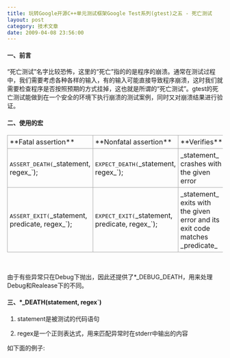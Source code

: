 ```yaml
---
title: 玩转Google开源C++单元测试框架Google Test系列(gtest)之五 - 死亡测试
layout: post
category: 技术文章
date: 2009-04-08 23:56:00
---
```


#### 一、前言

&#8220;死亡测试&#8221;名字比较恐怖，这里的&#8220;死亡&#8221;指的的是程序的崩溃。通常在测试过程中，我们需要考虑各种各样的输入，有的输入可能直接导致程序崩溃，这时我们就需要检查程序是否按照预期的方式挂掉，这也就是所谓的&#8220;死亡测试&#8221;。gtest的死亡测试能做到在一个安全的环境下执行崩溃的测试案例，同时又对崩溃结果进行验证。

#### 二、使用的宏

<table>
     <tr>
         <td style="border: 1px solid #aaaaaa; padding: 5px;">**Fatal assertion** </td>
         <td style="border: 1px solid #aaaaaa; padding: 5px;"> **Nonfatal assertion** </td>
         <td style="border: 1px solid #aaaaaa; padding: 5px;"> **Verifies** </td>
     </tr>
     <tr>
         <td style="border: 1px solid #aaaaaa; padding: 5px;"> <tt>ASSERT_DEATH(</tt>_statement, regex_`); </td>
         <td style="border: 1px solid #aaaaaa; padding: 5px;"> <tt>EXPECT_DEATH(</tt>_statement, regex_`); </td>
         <td style="border: 1px solid #aaaaaa; padding: 5px;"> _statement_ crashes with the given error </td>
     </tr>
     <tr>
         <td style="border: 1px solid #aaaaaa; padding: 5px;"> <tt>ASSERT_EXIT(</tt>_statement, predicate, regex_`); </td>
         <td style="border: 1px solid #aaaaaa; padding: 5px;"> <tt>EXPECT_EXIT(</tt>_statement, predicate, regex_`); </td>
         <td style="border: 1px solid #aaaaaa; padding: 5px;">_statement_ exits with the given error and its exit code matches _predicate_</td>
     </tr>
</table>

&nbsp;

由于有些异常只在Debug下抛出，因此还提供了*_DEBUG_DEATH，用来处理Debug和Realease下的不同。

#### 三、*_DEATH(statement, regex`)

1. statement是被测试的代码语句

2. regex是一个正则表达式，用来匹配异常时在stderr中输出的内容

如下面的例子: 

<div class="cnblogs_code"><!--

Code highlighting produced by Actipro CodeHighlighter (freeware)

http://www.CodeHighlighter.com/

--><span style="color: #0000ff;">void</span><span style="color: #000000;">&nbsp;Foo()

{

&nbsp;&nbsp;&nbsp;&nbsp;</span><span style="color: #0000ff;">int</span><span style="color: #000000;">&nbsp;</span><span style="color: #000000;">*</span><span style="color: #000000;">pInt&nbsp;</span><span style="color: #000000;">=</span><span style="color: #000000;">&nbsp;</span><span style="color: #800080;">0</span><span style="color: #000000;">;

&nbsp;&nbsp;&nbsp;&nbsp;</span><span style="color: #000000;">*</span><span style="color: #000000;">pInt&nbsp;</span><span style="color: #000000;">=</span><span style="color: #000000;">&nbsp;</span><span style="color: #800080;">42</span><span style="color: #000000;">&nbsp;;

}

TEST(FooDeathTest,&nbsp;Demo)

{

&nbsp;&nbsp;&nbsp;&nbsp;EXPECT_DEATH(Foo(),&nbsp;</span><span style="color: #800000;">""</span><span style="color: #000000;">);

}</span></div>

&nbsp;

重要：编写死亡测试案例时，TEST的第一个参数，即testcase_name，请使用DeathTest后缀。原因是gtest会优先运行死亡测试案例，应该是为线程安全考虑。

#### 四、*_<tt>EXIT(</tt>_statement, predicate, regex_`)

1. statement是被测试的代码语句

2. predicate 在这里必须是一个委托，接收int型参数，并返回bool。只有当返回值为true时，死亡测试案例才算通过。gtest提供了一些常用的predicate：

<div class="cnblogs_code"><!--

Code highlighting produced by Actipro CodeHighlighter (freeware)

http://www.CodeHighlighter.com/

--><span style="color: #000000;">testing::ExitedWithCode(exit_code)</span></div>

如果程序正常退出并且退出码与exit_code相同则返回 <tt>true</tt>

<div class="cnblogs_code"><!--

Code highlighting produced by Actipro CodeHighlighter (freeware)
http://www.CodeHighlighter.com/

--><span style="color: #000000;">testing::KilledBySignal(signal_number)&nbsp;&nbsp;</span><span style="color: #008000;">//</span><span style="color: #008000;">&nbsp;Windows下不支持</span></div>

&nbsp;
如果程序被signal_number信号kill的话就返回true

3. regex是一个正则表达式，用来匹配异常时在stderr中输出的内容

这里， 要说明的是，*_DEATH其实是对*_EXIT进行的一次包装，*_DEATH的predicate判断进程是否以非0退出码退出或被一个信号杀死。

例子：

<div class="cnblogs_code"><!--

Code highlighting produced by Actipro CodeHighlighter (freeware)
http://www.CodeHighlighter.com/

--><span style="color: #000000;">TEST(ExitDeathTest,&nbsp;Demo)
{
&nbsp;&nbsp;&nbsp;&nbsp;EXPECT_EXIT(_exit(</span><span style="color: #800080;">1</span><span style="color: #000000;">),&nbsp;&nbsp;testing::ExitedWithCode(</span><span style="color: #800080;">1</span><span style="color: #000000;">),&nbsp;&nbsp;</span><span style="color: #800000;">""</span><span style="color: #000000;">);
}</span></div>

&nbsp;

#### 五、*_DEBUG_DEATH

先来看定义：
<div class="cnblogs_code"><!--

Code highlighting produced by Actipro CodeHighlighter (freeware)
http://www.CodeHighlighter.com/

--><span style="color: #000000;">#ifdef&nbsp;NDEBUG

</span><span style="color: #0000ff;">#define</span><span style="color: #000000;">&nbsp;EXPECT_DEBUG_DEATH(statement,&nbsp;regex)&nbsp;\</span><span style="color: #000000;">
&nbsp;&nbsp;</span><span style="color: #0000ff;">do</span><span style="color: #000000;">&nbsp;{&nbsp;statement;&nbsp;}&nbsp;</span><span style="color: #0000ff;">while</span><span style="color: #000000;">&nbsp;(</span><span style="color: #0000ff;">false</span><span style="color: #000000;">)

</span><span style="color: #0000ff;">#define</span><span style="color: #000000;">&nbsp;ASSERT_DEBUG_DEATH(statement,&nbsp;regex)&nbsp;\</span><span style="color: #000000;">
&nbsp;&nbsp;</span><span style="color: #0000ff;">do</span><span style="color: #000000;">&nbsp;{&nbsp;statement;&nbsp;}&nbsp;</span><span style="color: #0000ff;">while</span><span style="color: #000000;">&nbsp;(</span><span style="color: #0000ff;">false</span><span style="color: #000000;">)

</span><span style="color: #0000ff;">#else</span><span style="color: #000000;">

</span><span style="color: #0000ff;">#define</span><span style="color: #000000;">&nbsp;EXPECT_DEBUG_DEATH(statement,&nbsp;regex)&nbsp;\</span><span style="color: #000000;">
&nbsp;&nbsp;EXPECT_DEATH(statement,&nbsp;regex)

</span><span style="color: #0000ff;">#define</span><span style="color: #000000;">&nbsp;ASSERT_DEBUG_DEATH(statement,&nbsp;regex)&nbsp;\</span><span style="color: #000000;">
&nbsp;&nbsp;ASSERT_DEATH(statement,&nbsp;regex)

</span><span style="color: #0000ff;">#endif</span><span style="color: #000000;">&nbsp;&nbsp;</span><span style="color: #008000;">//</span><span style="color: #008000;">&nbsp;NDEBUG&nbsp;for&nbsp;EXPECT_DEBUG_DEATH</span></div>

&nbsp;

可以看到，在Debug版和Release版本下， *_DEBUG_DEATH的定义不一样。因为很多异常只会在Debug版本下抛出，而在Realease版本下不会抛出，所以针对Debug和Release分别做了不同的处理。看gtest里自带的例子就明白了：
<div class="cnblogs_code"><!--

Code highlighting produced by Actipro CodeHighlighter (freeware)
http://www.CodeHighlighter.com/

--><span style="color: #0000ff;">int</span><span style="color: #000000;">&nbsp;DieInDebugElse12(</span><span style="color: #0000ff;">int</span><span style="color: #000000;">*</span><span style="color: #000000;">&nbsp;sideeffect)&nbsp;{
&nbsp;&nbsp;&nbsp;&nbsp;</span><span style="color: #0000ff;">if</span><span style="color: #000000;">&nbsp;(sideeffect)&nbsp;</span><span style="color: #000000;">*</span><span style="color: #000000;">sideeffect&nbsp;</span><span style="color: #000000;">=</span><span style="color: #000000;">&nbsp;</span><span style="color: #800080;">12</span><span style="color: #000000;">;
#ifndef&nbsp;NDEBUG
&nbsp;&nbsp;&nbsp;&nbsp;GTEST_LOG_(FATAL,&nbsp;</span><span style="color: #800000;">"</span><span style="color: #800000;">debug&nbsp;death&nbsp;inside&nbsp;DieInDebugElse12()</span><span style="color: #800000;">"</span><span style="color: #000000;">);
</span><span style="color: #0000ff;">#endif</span><span style="color: #000000;">&nbsp;&nbsp;</span><span style="color: #008000;">//</span><span style="color: #008000;">&nbsp;NDEBUG</span><span style="color: #000000;">
&nbsp;&nbsp;&nbsp;&nbsp;</span><span style="color: #0000ff;">return</span><span style="color: #000000;">&nbsp;</span><span style="color: #800080;">12</span><span style="color: #000000;">;
}

TEST(TestCase,&nbsp;TestDieOr12WorksInDgbAndOpt)
{
&nbsp;&nbsp;&nbsp;&nbsp;</span><span style="color: #0000ff;">int</span><span style="color: #000000;">&nbsp;sideeffect&nbsp;</span><span style="color: #000000;">=</span><span style="color: #000000;">&nbsp;</span><span style="color: #800080;">0</span><span style="color: #000000;">;
&nbsp;&nbsp;&nbsp;&nbsp;</span><span style="color: #008000;">//</span><span style="color: #008000;">&nbsp;Only&nbsp;asserts&nbsp;in&nbsp;dbg.</span><span style="color: #008000;">
</span><span style="color: #000000;">&nbsp;&nbsp;&nbsp;&nbsp;EXPECT_DEBUG_DEATH(DieInDebugElse12(</span><span style="color: #000000;">&amp;</span><span style="color: #000000;">sideeffect),&nbsp;</span><span style="color: #800000;">"</span><span style="color: #800000;">death</span><span style="color: #800000;">"</span><span style="color: #000000;">);

&nbsp;&nbsp;&nbsp;&nbsp;#ifdef&nbsp;NDEBUG
&nbsp;&nbsp;&nbsp;&nbsp;</span><span style="color: #008000;">//</span><span style="color: #008000;">&nbsp;opt-mode&nbsp;has&nbsp;sideeffect&nbsp;visible.</span><span style="color: #008000;">
</span><span style="color: #000000;">&nbsp;&nbsp;&nbsp;&nbsp;EXPECT_EQ(</span><span style="color: #800080;">12</span><span style="color: #000000;">,&nbsp;sideeffect);
&nbsp;&nbsp;&nbsp;&nbsp;</span><span style="color: #0000ff;">#else</span><span style="color: #000000;">
&nbsp;&nbsp;&nbsp;&nbsp;</span><span style="color: #008000;">//</span><span style="color: #008000;">&nbsp;dbg-mode&nbsp;no&nbsp;visible&nbsp;sideeffect.</span><span style="color: #008000;">
</span><span style="color: #000000;">&nbsp;&nbsp;&nbsp;&nbsp;EXPECT_EQ(</span><span style="color: #800080;">0</span><span style="color: #000000;">,&nbsp;sideeffect);
&nbsp;&nbsp;&nbsp;&nbsp;</span><span style="color: #0000ff;">#endif</span><span style="color: #000000;">
}</span></div>

&nbsp;

#### 六、关于正则表达式

在<a name="Regular_Expression_Syntax">POSIX系统（</a><a name="Regular_Expression_Syntax">Linux, Cygwin, 和 Mac</a><a name="Regular_Expression_Syntax">）</a>中，gtest的死亡测试中使用的是<a name="Regular_Expression_Syntax">POSIX风格的正则表达式，</a><a name="Regular_Expression_Syntax">想了解POSIX风格</a>表达式可参考： 

1. <a style="width: 20px; height: 20px; text-indent: 20px; background-repeat: no-repeat; background-image: url(/CuteSoft_Client/CuteEditor/Load.ashx?type=image&amp;file=anchor.gif);" name="Regular_Expression_Syntax"></a>[POSIX extended regular expression](http://www.opengroup.org/onlinepubs/009695399/basedefs/xbd_chap09.html#tag_09_04)

2.<a name="Regular_Expression_Syntax"> </a>[Wikipedia entry](http://en.wikipedia.org/wiki/Regular_expression#POSIX_Extended_Regular_Expressions). <a style="width: 20px; height: 20px; text-indent: 20px; background-repeat: no-repeat; background-image: url(/CuteSoft_Client/CuteEditor/Load.ashx?type=image&amp;file=anchor.gif);" name="Regular_Expression_Syntax"></a> 

在Windows系统中，gtest的死亡测试中使用的是gtest自己实现的简单的正则表达式语法。 相比POSIX风格，gtest的简单正则表达式少了很多内容，比如 <tt>("x|y"</tt>), (<tt>"(xy)"</tt>), (<tt>"[xy]"</tt>) 和<tt>("x{5,7}")都不支持。</tt>

下面是简单正则表达式支持的一些内容：

<table><tr><td style="border: 1px solid #aaaaaa; padding: 5px;"> 
</td><td style="border: 1px solid #aaaaaa; padding: 5px;"> matches any literal character <tt>c</tt> </td></tr> <tr><td style="border: 1px solid #aaaaaa; padding: 5px;"> <tt>\\d</tt> </td><td style="border: 1px solid #aaaaaa; padding: 5px;"> matches any decimal digit </td></tr> <tr><td style="border: 1px solid #aaaaaa; padding: 5px;"> <tt>\\D</tt> </td><td style="border: 1px solid #aaaaaa; padding: 5px;"> matches any character that's not a decimal digit </td></tr> <tr><td style="border: 1px solid #aaaaaa; padding: 5px;"> <tt>\\f</tt> </td><td style="border: 1px solid #aaaaaa; padding: 5px;"> matches <tt>\f</tt> </td></tr> <tr><td style="border: 1px solid #aaaaaa; padding: 5px;"> <tt>\\n</tt> </td><td style="border: 1px solid #aaaaaa; padding: 5px;"> matches <tt>\n</tt> </td></tr> <tr><td style="border: 1px solid #aaaaaa; padding: 5px;"> <tt>\\r</tt> </td><td style="border: 1px solid #aaaaaa; padding: 5px;"> matches <tt>\r</tt> </td></tr> <tr><td style="border: 1px solid #aaaaaa; padding: 5px;"> <tt>\\s</tt> </td><td style="border: 1px solid #aaaaaa; padding: 5px;"> matches any ASCII whitespace, including <tt>\n</tt> </td></tr> <tr><td style="border: 1px solid #aaaaaa; padding: 5px;"> <tt>\\S</tt> </td><td style="border: 1px solid #aaaaaa; padding: 5px;"> matches any character that's not a whitespace </td></tr> <tr><td style="border: 1px solid #aaaaaa; padding: 5px;"> <tt>\\t</tt> </td><td style="border: 1px solid #aaaaaa; padding: 5px;"> matches <tt>\t</tt> </td></tr> <tr><td style="border: 1px solid #aaaaaa; padding: 5px;"> <tt>\\v</tt> </td><td style="border: 1px solid #aaaaaa; padding: 5px;"> matches <tt>\v</tt> </td></tr> <tr><td style="border: 1px solid #aaaaaa; padding: 5px;"> <tt>\\w</tt> </td><td style="border: 1px solid #aaaaaa; padding: 5px;"> matches any letter, <tt>_</tt>, or decimal digit </td></tr> <tr><td style="border: 1px solid #aaaaaa; padding: 5px;"> <tt>\\W</tt> </td><td style="border: 1px solid #aaaaaa; padding: 5px;"> matches any character that <tt>\\w</tt> doesn't match </td></tr> <tr><td style="border: 1px solid #aaaaaa; padding: 5px;"> <tt>\\c</tt> </td><td style="border: 1px solid #aaaaaa; padding: 5px;"> matches any literal character <tt>c</tt>, which must be a punctuation </td></tr> <tr><td style="border: 1px solid #aaaaaa; padding: 5px;"> <tt>.</tt> </td><td style="border: 1px solid #aaaaaa; padding: 5px;"> matches any single character except <tt>\n</tt> </td></tr> <tr><td style="border: 1px solid #aaaaaa; padding: 5px;"> <tt>A?</tt> </td><td style="border: 1px solid #aaaaaa; padding: 5px;"> matches 0 or 1 occurrences of <tt>A</tt> </td></tr> <tr><td style="border: 1px solid #aaaaaa; padding: 5px;"> <tt>A*</tt> </td><td style="border: 1px solid #aaaaaa; padding: 5px;"> matches 0 or many occurrences of <tt>A</tt> </td></tr> <tr><td style="border: 1px solid #aaaaaa; padding: 5px;"> <tt>A+</tt> </td><td style="border: 1px solid #aaaaaa; padding: 5px;"> matches 1 or many occurrences of <tt>A</tt> </td></tr> <tr><td style="border: 1px solid #aaaaaa; padding: 5px;"> <tt>^</tt> </td><td style="border: 1px solid #aaaaaa; padding: 5px;"> matches the beginning of a string (not that of each line) </td></tr> <tr><td style="border: 1px solid #aaaaaa; padding: 5px;"> <tt>$</tt> </td><td style="border: 1px solid #aaaaaa; padding: 5px;"> matches the end of a string (not that of each line) </td></tr> <tr><td style="border: 1px solid #aaaaaa; padding: 5px;"> <tt>xy</tt> </td><td style="border: 1px solid #aaaaaa; padding: 5px;"> matches <tt>x</tt> followed by <tt>y</tt></td></tr></table>

&nbsp;

gtest定义两个宏，用来表示当前系统支持哪套正则表达式风格：

<tt>1. POSIX风格：GTEST_USES_POSIX_RE</tt> = 1 

2. Simple风格：<tt>GTEST_USES_SIMPLE_RE=1</tt> 

#### 七、死亡测试运行方式

1. fast方式（默认的方式）
<div class="cnblogs_code"><!--

Code highlighting produced by Actipro CodeHighlighter (freeware)
http://www.CodeHighlighter.com/

--><span style="color: #000000;">testing::FLAGS_gtest_death_test_style&nbsp;</span><span style="color: #000000;">=</span><span style="color: #000000;">&nbsp;</span><span style="color: #800000;">"fast</span><span style="color: #800000;">"</span><span style="color: #000000;">;</span></div>

2. threadsafe方式

<div class="cnblogs_code"><!--

Code highlighting produced by Actipro CodeHighlighter (freeware)
http://www.CodeHighlighter.com/

--><span style="color: #000000;">testing::FLAGS_gtest_death_test_style&nbsp;</span><span style="color: #000000;">=</span><span style="color: #000000;">&nbsp;</span><span style="color: #800000;">"</span><span style="color: #800000;">threadsafe</span><span style="color: #800000;">"</span><span style="color: #000000;">;</span></div>

你可以在 <tt>main()</tt> 里为所有的死亡测试设置测试形式，也可以为某次测试单独设置。Google Test会在每次测试之前保存这个标记并在测试完成后恢复，所以你不需要去管这部分工作 。如：
<div class="cnblogs_code"><!--

Code highlighting produced by Actipro CodeHighlighter (freeware)
http://www.CodeHighlighter.com/

--><span style="color: #000000;">TEST(MyDeathTest,&nbsp;TestOne)&nbsp;{
&nbsp;&nbsp;testing::FLAGS_gtest_death_test_style&nbsp;</span><span style="color: #000000;">=</span><span style="color: #000000;">&nbsp;</span><span style="color: #800000;">"</span><span style="color: #800000;">threadsafe</span><span style="color: #800000;">"</span><span style="color: #000000;">;
&nbsp;&nbsp;</span><span style="color: #008000;">//</span><span style="color: #008000;">&nbsp;This&nbsp;test&nbsp;is&nbsp;run&nbsp;in&nbsp;the&nbsp;"threadsafe"&nbsp;style:</span><span style="color: #008000;">
</span><span style="color: #000000;">&nbsp;&nbsp;ASSERT_DEATH(ThisShouldDie(),&nbsp;</span><span style="color: #800000;">""</span><span style="color: #000000;">);
}

TEST(MyDeathTest,&nbsp;TestTwo)&nbsp;{
&nbsp;&nbsp;</span><span style="color: #008000;">//</span><span style="color: #008000;">&nbsp;This&nbsp;test&nbsp;is&nbsp;run&nbsp;in&nbsp;the&nbsp;"fast"&nbsp;style:</span><span style="color: #008000;">
</span><span style="color: #000000;">&nbsp;&nbsp;ASSERT_DEATH(ThisShouldDie(),&nbsp;</span><span style="color: #800000;">""</span><span style="color: #000000;">);
}

</span><span style="color: #0000ff;">int</span><span style="color: #000000;">&nbsp;main(</span><span style="color: #0000ff;">int</span><span style="color: #000000;">&nbsp;argc,&nbsp;</span><span style="color: #0000ff;">char</span><span style="color: #000000;">**</span><span style="color: #000000;">&nbsp;argv)&nbsp;{
&nbsp;&nbsp;testing::InitGoogleTest(</span><span style="color: #000000;">&amp;</span><span style="color: #000000;">argc,&nbsp;argv);
&nbsp;&nbsp;testing::FLAGS_gtest_death_test_style&nbsp;</span><span style="color: #000000;">=</span><span style="color: #000000;">&nbsp;</span><span style="color: #800000;">"</span><span style="color: #800000;">fast</span><span style="color: #800000;">"</span><span style="color: #000000;">;
&nbsp;&nbsp;</span><span style="color: #0000ff;">return</span><span style="color: #000000;">&nbsp;RUN_ALL_TESTS();
}</span></div>

&nbsp;

#### 八、注意事项

1. 不要在死亡测试里释放内存。

2. 在父进程里再次释放内存。

3. 不要在程序中使用内存堆检查。

####  九、总结

关于死亡测试，gtest官方的文档已经很详细了，同时在源码中也有大量的示例。如想了解更多的请参考官方的文档，或是直接看gtest源码。

简单来说，通过*_DEATH(statement, regex`)和*_<tt>EXIT(</tt>_statement, predicate, regex_`)，我们可以非常方便的编写导致崩溃的测试案例，并且在不影响其他案例执行的情况下，对崩溃案例的结果进行检查。

系列链接：
  
[1.玩转Google开源C++单元测试框架Google Test系列(gtest)之一 - 初识gtest](http://www.cnblogs.com/coderzh/archive/2009/03/31/1426758.html)
  
[2.玩转Google开源C++单元测试框架Google Test系列(gtest)之二 - 断言](http://www.cnblogs.com/coderzh/archive/2009/04/06/1430364.html)
  
[3.玩转Google开源C++单元测试框架Google Test系列(gtest)之三 - 事件机制](http://www.cnblogs.com/coderzh/archive/2009/04/06/1430396.html)
  
[4.玩转Google开源C++单元测试框架Google Test系列(gtest)之四 - 参数化](http://www.cnblogs.com/coderzh/archive/2009/04/08/1431297.html) 
  
[5.玩转Google开源C++单元测试框架Google Test系列(gtest)之五 - 死亡测试](http://www.cnblogs.com/coderzh/archive/2009/04/08/1432043.html) 
  
[6.玩转Google开源C++单元测试框架Google Test系列(gtest)之六 - 运行参数](http://www.cnblogs.com/coderzh/archive/2009/04/10/1432789.html) 
  
[7.玩转Google开源C++单元测试框架Google Test系列(gtest)之七 - 深入解析gtest](http://www.cnblogs.com/coderzh/archive/2009/04/11/1433744.html)

 [8.玩转Google开源C++单元测试框架Google Test系列(gtest)之八 - 打造自己的单元测试框架](http://www.cnblogs.com/coderzh/archive/2009/04/12/1434155.html)

&nbsp;
